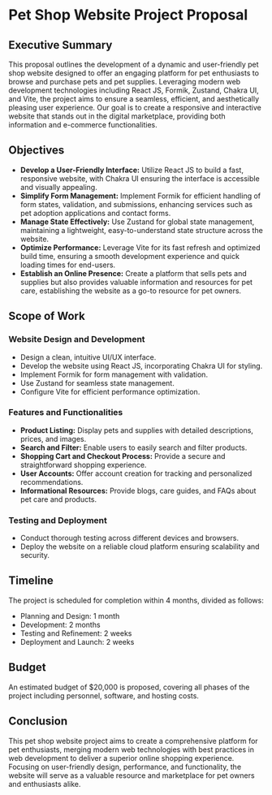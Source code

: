 # Pet Shop Website Project Proposal

## Executive Summary
This proposal outlines the development of a dynamic and user-friendly pet shop website designed to offer an engaging platform for pet enthusiasts to browse and purchase pets and pet supplies. Leveraging modern web development technologies including React JS, Formik, Zustand, Chakra UI, and Vite, the project aims to ensure a seamless, efficient, and aesthetically pleasing user experience. Our goal is to create a responsive and interactive website that stands out in the digital marketplace, providing both information and e-commerce functionalities.

## Objectives
- **Develop a User-Friendly Interface:** Utilize React JS to build a fast, responsive website, with Chakra UI ensuring the interface is accessible and visually appealing.
- **Simplify Form Management:** Implement Formik for efficient handling of form states, validation, and submissions, enhancing services such as pet adoption applications and contact forms.
- **Manage State Effectively:** Use Zustand for global state management, maintaining a lightweight, easy-to-understand state structure across the website.
- **Optimize Performance:** Leverage Vite for its fast refresh and optimized build time, ensuring a smooth development experience and quick loading times for end-users.
- **Establish an Online Presence:** Create a platform that sells pets and supplies but also provides valuable information and resources for pet care, establishing the website as a go-to resource for pet owners.

## Scope of Work
### Website Design and Development
- Design a clean, intuitive UI/UX interface.
- Develop the website using React JS, incorporating Chakra UI for styling.
- Implement Formik for form management with validation.
- Use Zustand for seamless state management.
- Configure Vite for efficient performance optimization.

### Features and Functionalities
- **Product Listing:** Display pets and supplies with detailed descriptions, prices, and images.
- **Search and Filter:** Enable users to easily search and filter products.
- **Shopping Cart and Checkout Process:** Provide a secure and straightforward shopping experience.
- **User Accounts:** Offer account creation for tracking and personalized recommendations.
- **Informational Resources:** Provide blogs, care guides, and FAQs about pet care and products.

### Testing and Deployment
- Conduct thorough testing across different devices and browsers.
- Deploy the website on a reliable cloud platform ensuring scalability and security.

## Timeline
The project is scheduled for completion within 4 months, divided as follows:
- Planning and Design: 1 month
- Development: 2 months
- Testing and Refinement: 2 weeks
- Deployment and Launch: 2 weeks

## Budget
An estimated budget of $20,000 is proposed, covering all phases of the project including personnel, software, and hosting costs.

## Conclusion
This pet shop website project aims to create a comprehensive platform for pet enthusiasts, merging modern web technologies with best practices in web development to deliver a superior online shopping experience. Focusing on user-friendly design, performance, and functionality, the website will serve as a valuable resource and marketplace for pet owners and enthusiasts alike.
